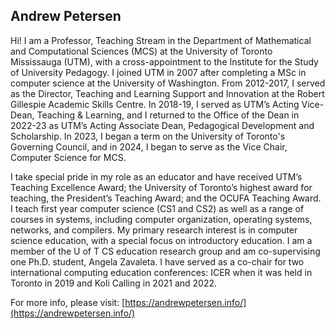## Andrew Petersen

Hi! I am a Professor, Teaching Stream in the Department of Mathematical and Computational Sciences (MCS) at the University of Toronto Mississauga (UTM), with a cross-appointment to the Institute for the Study of University Pedagogy. I joined UTM in 2007 after completing a MSc in computer science at the University of Washington. From 2012-2017, I served as the Director, Teaching and Learning Support and Innovation at the Robert Gillespie Academic Skills Centre. In 2018-19, I served as UTM’s Acting Vice-Dean, Teaching & Learning, and I returned to the Office of the Dean in 2022-23 as UTM’s Acting Associate Dean, Pedagogical Development and Scholarship. In 2023, I began a term on the University of Toronto's Governing Council, and in 2024, I began to serve as the Vice Chair, Computer Science for MCS.

I take special pride in my role as an educator and have received UTM’s Teaching Excellence Award; the University of Toronto’s highest award for teaching, the President’s Teaching Award; and the OCUFA Teaching Award. I teach first year computer science (CS1 and CS2) as well as a range of courses in systems, including computer organization, operating systems, networks, and compilers. My primary research interest is in computer science education, with a special focus on introductory education. I am a member of the U of T CS education research group and am co-supervising one Ph.D. student, Angela Zavaleta. I have served as a co-chair for two international computing education conferences: ICER when it was held in Toronto in 2019 and Koli Calling in 2021 and 2022.

For more info, please visit: [https://andrewpetersen.info/](https://andrewpetersen.info/)
